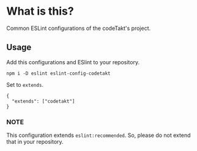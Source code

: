 # What is this?

Common ESLint configurations of the codeTakt's project.

## Usage

Add this configurations and ESlint to your repository.

    npm i -D eslint eslint-config-codetakt

Set to `extends`.

    {
      "extends": ["codetakt"]
    }

### NOTE

This configuration extends `eslint:recommended`.
So, please do not extend that in your repository.
